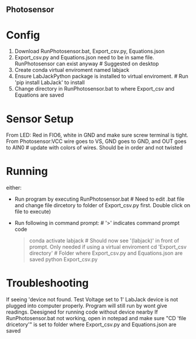 ## Photosensor

# Config
1. Download RunPhotosensor.bat, Export_csv.py, Equations.json
2. Export_csv.py and Equations.json need to be in same file. RunPhotosensor can exist anyway         # Suggested on desktop
3. Create conda virtual enviroment named labjack
4. Ensure LabJackPython package is installed to virtual enviroment.         # Run 'pip install LabJack' to install
5. Change directory in RunPhotosensor.bat to where Export_csv and Equations are saved

# Sensor Setup
From LED: Red in FIO6, white in GND and make sure screw terminal is tight. 
From Photosensor:VCC wire goes to VS, GND goes to GND, and OUT goes to AIN0        # update with colors of wires. Should be in order and not twisted

# Running
either:
- Run program by executing RunPhotosensor.bat   # Need to edit .bat file and change file dircetory to folder of Export_csv.py first. Double click on file to execute)
  
- Run following in command prompt:   # '>' indicates command prompt code
   >conda activate labjack          # Should now see '(labjack)' in front of prompt. Only needed if using a virtual enviroment
   >cd 'Export_csv directory'   # Folder where Export_csv.py and Equations.json are saved
   >python Export_csv.py

# Troubleshooting
If seeing 'device not found. Test Voltage set to 1' LabJack device is not plugged into computer properly. Program will still run by wont give readings. Deesigned for running code without device nearby
If RunPhotosensor.bat not working, open in notepad and make sure "CD 'file dricetory'" is set to folder where Export_csv.py and Equations.json are saved

